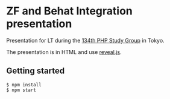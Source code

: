 # ZF and Behat Integration presentation

Presentation for LT during the [134th PHP Study Group](https://phpstudy.doorkeeper.jp/events/86029) in Tokyo.

The presentation is in HTML and use [reveal.js](http://revealjs.com/).


## Getting started

```shell
$ npm install
$ npm start
```

